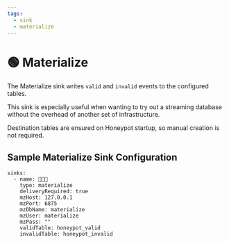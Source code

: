 ```yaml
---
tags:
  - sink
  - materialize
---
```


# 🟢 Materialize

The Materialize sink writes `valid` and `invalid` events to the configured tables.

This sink is especially useful when wanting to try out a streaming database without the overhead of another set of infrastructure.

Destination tables are ensured on Honeypot startup, so manual creation is not required.


## Sample Materialize Sink Configuration

```
sinks:
  - name: 🚀🚀🚀
    type: materialize
    deliveryRequired: true
    mzHost: 127.0.0.1
    mzPort: 6875
    mzDbName: materialize
    mzUser: materialize
    mzPass: ""
    validTable: honeypot_valid
    invalidTable: honeypot_invalid
```
